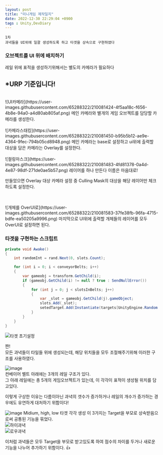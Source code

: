 ```yaml
---
layout: post
title: "미니게임 제작일지"
date: 2022-12-30 22:29:04 +0900
tags : Unity,DevDiary
---
```

```
1차
과녁들을 UI위에 일괄 생성하도록 하고 타겟을 상속으로 구현하였다
```

### 오브젝트를 UI 위에 배치하기  

레일 위에 표적을 생성하기위해서는 별도의 카메라가 필요하다  
## *URP 기준입니다!  

<br>
![UI카메라](https://user-images.githubusercontent.com/65288322/210081424-4f5aa18c-f656-4b8e-94a0-a4d80ab805af.png)  
메인 카메라와 별개의 게임 오브젝트를 담당할 카메라를 생성한다.  
<br>

<br>
![카메라스태킹](https://user-images.githubusercontent.com/65288322/210081450-b95b5b12-ae9e-4364-9fec-794b05cd8948.png)  
메인 카메라는 base로 설정하고 ui위에 출력할 대상을 담은 카메라는 Overlay를 설정한다.  

<br>
<br>
![컬링마스크](https://user-images.githubusercontent.com/65288322/210081483-4fd81378-0a4d-4e87-98df-271de0ae5b57.png)  
레이어를 하나 만든다 이름은 마음대로!  

만들었으면 Overlay 대상 카메라 설정 중 Culling Mask의 대상을 해당 레이어만 체크하도록 설정한다.  

<br>
<br>
![개체를 OverUI로](https://user-images.githubusercontent.com/65288322/210081583-37fe38fb-96fa-4715-bdfe-ea50205a9996.png)  
마지막으로 UI위에 출력할 개체들의 레이어를 모두 OverUI로 설정하면 된다.
<br>

### 타겟을 구현하는 스크립트  
```cs
private void Awake()
{
    int randomInt = rand.Next(0, slots.Count);

    for (int i = 0; i < conveyorBelts; i++)
    {
        var gameobj = transform.GetChild(i);
        if (gameobj.GetChild(i) != null ? true : SendNullError())
        {
            for (int j = 0; j < slotsInBelts; j++)
            {
                var _slot = gameobj.GetChild(j).gameObject;
                slots.Add(_slot);
                setedTarget.Add(Instantiate(targets[UnityEngine.Random.Range(0, targets.Length - 1)], _slot.transform));
            }
        }
    }
}

```
![타겟 초기설정](https://user-images.githubusercontent.com/65288322/210076836-966fea6f-d6c8-491a-9d39-31cb84c67a92.gif)  

짠!  
모든 과녁들이 타일들 위에 생성되는데, 해당 위치들을 모두 조절해주기위해 이러한 구조를 사용하였다.  

![image](https://user-images.githubusercontent.com/65288322/210076985-7cbd88e8-7270-482b-93a6-981acaf0ca80.png)  
컨베이어 벨트 아래에는 3개의 레일 구조가 있다.  
그 아래 레일에는 총 5개의 게임오브젝트가 있는데, 이 각각이 표적이 생성될 위치를 담고있다.  

이렇게 구상한 이유는 다름이아닌 과녁의 갯수가 증가하거나 레일의 개수가 증가하는 경우에도 유연하게 대처하기 위함이다!  


![image](https://user-images.githubusercontent.com/65288322/210076429-f60caec3-d651-4867-988a-e5211c42d8f4.png)
Midium, high, low 타겟 각각 생성
이 3가지는 Target을 부모로 상속받음으로써 공통된 기능을 묶었다.  
![하이과녁](https://user-images.githubusercontent.com/65288322/210077457-589af4a1-0a74-43b5-91d6-e831216e36e3.png)  
![로우과녁](https://user-images.githubusercontent.com/65288322/210077527-eac71462-62ca-47b7-815f-b78a5b60ee5a.png)  

이처럼 과녁들은 모두 Target을 부모로 받고있도록 하여 점수의 차이를 두거나 새로운 기능을 나누어 추가하기 위함이다. :thumbsup:  
<br>  
<br>
